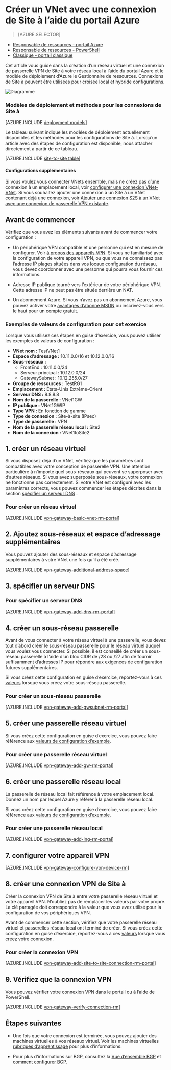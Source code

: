 <properties
   pageTitle="Créer un réseau virtuel avec une connexion de Site à Site VPN à l’aide du Gestionnaire de ressources Azure et le portail Azure | Microsoft Azure"
   description="Comment créer VNet à l’aide du modèle de déploiement Gestionnaire de ressources et vous connecter à votre imprimante locale locale réseau à l’aide d’une connexion de passerelle VPN S2S."
   services="vpn-gateway"
   documentationCenter="na"
   authors="cherylmc"
   manager="carmonm"
   editor=""
   tags="azure-resource-manager"/>

<tags
   ms.service="vpn-gateway"
   ms.devlang="na"
   ms.topic="hero-article"
   ms.tgt_pltfrm="na"
   ms.workload="infrastructure-services"
   ms.date="10/14/2016"
   ms.author="cherylmc"/>

# <a name="create-a-vnet-with-a-site-to-site-connection-using-the-azure-portal"></a>Créer un VNet avec une connexion de Site à l’aide du portail Azure

> [AZURE.SELECTOR]
- [Responsable de ressources - portail Azure](vpn-gateway-howto-site-to-site-resource-manager-portal.md)
- [Responsable de ressources - PowerShell](vpn-gateway-create-site-to-site-rm-powershell.md)
- [Classique - portail classique](vpn-gateway-site-to-site-create.md)


Cet article vous guide dans la création d’un réseau virtuel et une connexion de passerelle VPN de Site à votre réseau local à l’aide du portail Azure et le modèle de déploiement d’Azure le Gestionnaire de ressources. Connexions de Site à peuvent être utilisées pour croisée local et hybride configurations.

![Diagramme](./media/vpn-gateway-howto-site-to-site-resource-manager-portal/s2srmportal.png)


### <a name="deployment-models-and-methods-for-site-to-site-connections"></a>Modèles de déploiement et méthodes pour les connexions de Site à

[AZURE.INCLUDE [deployment models](../../includes/vpn-gateway-deployment-models-include.md)] 

Le tableau suivant indique les modèles de déploiement actuellement disponibles et les méthodes pour les configurations de Site à. Lorsqu’un article avec des étapes de configuration est disponible, nous attacher directement à partir de ce tableau.

[AZURE.INCLUDE [site-to-site table](../../includes/vpn-gateway-table-site-to-site-include.md)]

#### <a name="additional-configurations"></a>Configurations supplémentaires 

Si vous voulez vous connecter VNets ensemble, mais ne créez pas d’une connexion à un emplacement local, voir [configurer une connexion VNet-VNet](vpn-gateway-vnet-vnet-rm-ps.md). Si vous souhaitez ajouter une connexion à un Site à un VNet contenant déjà une connexion, voir [Ajouter une connexion S2S à un VNet avec une connexion de passerelle VPN existante](vpn-gateway-howto-multi-site-to-site-resource-manager-portal.md).

## <a name="before-you-begin"></a>Avant de commencer

Vérifiez que vous avez les éléments suivants avant de commencer votre configuration :

- Un périphérique VPN compatible et une personne qui est en mesure de configurer. Voir [à propos des appareils VPN](vpn-gateway-about-vpn-devices.md). Si vous ne familiarisé avec la configuration de votre appareil VPN, ou que vous ne connaissez pas l’adresse IP plages situées dans vos locaux configuration du réseau, vous devez coordonner avec une personne qui pourra vous fournir ces informations.

- Adresse IP publique tourné vers l’extérieur de votre périphérique VPN. Cette adresse IP ne peut pas être située derrière un NAT.
    
- Un abonnement Azure. Si vous n’avez pas un abonnement Azure, vous pouvez activer votre [avantages d’abonné MSDN](http://azure.microsoft.com/pricing/member-offers/msdn-benefits-details/) ou inscrivez-vous vers le haut pour un [compte gratuit](http://azure.microsoft.com/pricing/free-trial/).

### <a name="values"></a>Exemples de valeurs de configuration pour cet exercice


Lorsque vous utilisez ces étapes en guise d’exercice, vous pouvez utiliser les exemples de valeurs de configuration :

- **VNet nom :** TestVNet1
- **Espace d’adressage :** 10.11.0.0/16 et 10.12.0.0/16
- **Sous-réseaux :**
    - FrontEnd : 10.11.0.0/24
    - Serveur principal : 10.12.0.0/24
    - GatewaySubnet : 10.12.255.0/27
- **Groupe de ressources :** TestRG1
- **Emplacement :** États-Unis Extrême-Orient
- **Serveur DNS :** 8.8.8.8
- **Nom de la passerelle :** VNet1GW
- **IP publique :** VNet1GWIP
- **Type VPN :** En fonction de gamme
- **Type de connexion :** Site-à-site (IPsec)
- **Type de passerelle :** VPN
- **Nom de la passerelle réseau local :** Site2
- **Nom de la connexion :** VNet1toSite2


## <a name="CreatVNet"></a>1. créer un réseau virtuel 

Si vous disposez déjà d’un VNet, vérifiez que les paramètres sont compatibles avec votre conception de passerelle VPN. Une attention particulière à n’importe quel sous-réseaux qui peuvent se superposer avec d’autres réseaux. Si vous avez superposés sous-réseaux, votre connexion ne fonctionne pas correctement. Si votre VNet est configuré avec les paramètres corrects, vous pouvez commencer les étapes décrites dans la section [spécifier un serveur DNS](#dns) .

### <a name="to-create-a-virtual-network"></a>Pour créer un réseau virtuel

[AZURE.INCLUDE [vpn-gateway-basic-vnet-rm-portal](../../includes/vpn-gateway-basic-vnet-rm-portal-include.md)]  

## <a name="subnets"></a>2. Ajoutez sous-réseaux et espace d’adressage supplémentaires

Vous pouvez ajouter des sous-réseaux et espace d’adressage supplémentaires à votre VNet une fois qu’il a été créé.

[AZURE.INCLUDE [vpn-gateway-additional-address-space](../../includes/vpn-gateway-additional-address-space-include.md)] 

## <a name="dns"></a>3. spécifier un serveur DNS

### <a name="to-specify-a-dns-server"></a>Pour spécifier un serveur DNS

[AZURE.INCLUDE [vpn-gateway-add-dns-rm-portal](../../includes/vpn-gateway-add-dns-rm-portal-include.md)]

## <a name="gatewaysubnet"></a>4. créer un sous-réseau passerelle

Avant de vous connecter à votre réseau virtuel à une passerelle, vous devez tout d’abord créer le sous-réseau passerelle pour le réseau virtuel auquel vous voulez vous connecter. Si possible, il est conseillé de créer un sous-réseau passerelle à l’aide d’un bloc CIDR de /28 ou /27 afin de fournir suffisamment d’adresses IP pour répondre aux exigences de configuration futures supplémentaires.

Si vous créez cette configuration en guise d’exercice, reportez-vous à ces [valeurs](#values) lorsque vous créez votre sous-réseau passerelle.

### <a name="to-create-a-gateway-subnet"></a>Pour créer un sous-réseau passerelle


[AZURE.INCLUDE [vpn-gateway-add-gwsubnet-rm-portal](../../includes/vpn-gateway-add-gwsubnet-rm-portal-include.md)]

## <a name="VNetGateway"></a>5. créer une passerelle réseau virtuel

Si vous créez cette configuration en guise d’exercice, vous pouvez faire référence aux [valeurs de configuration d’exemple](#values).

### <a name="to-create-a-virtual-network-gateway"></a>Pour créer une passerelle réseau virtuel

[AZURE.INCLUDE [vpn-gateway-add-gw-rm-portal](../../includes/vpn-gateway-add-gw-rm-portal-include.md)]

## <a name="LocalNetworkGateway"></a>6. créer une passerelle réseau local

La passerelle de réseau local fait référence à votre emplacement local. Donnez un nom par lequel Azure y référer à la passerelle réseau local. 

Si vous créez cette configuration en guise d’exercice, vous pouvez faire référence aux [valeurs de configuration d’exemple](#values).

### <a name="to-create-a-local-network-gateway"></a>Pour créer une passerelle réseau local

[AZURE.INCLUDE [vpn-gateway-add-lng-rm-portal](../../includes/vpn-gateway-add-lng-rm-portal-include.md)]

## <a name="VPNDevice"></a>7. configurer votre appareil VPN

[AZURE.INCLUDE [vpn-gateway-configure-vpn-device-rm](../../includes/vpn-gateway-configure-vpn-device-rm-include.md)]

## <a name="CreateConnection"></a>8. créer une connexion VPN de Site à

Créer la connexion VPN de Site à entre votre passerelle réseau virtuel et votre appareil VPN. N’oubliez pas de remplacer les valeurs par votre propre. La clé partagée doit correspondre à la valeur que vous avez utilisé pour la configuration de vos périphériques VPN. 

Avant de commencer cette section, vérifiez que votre passerelle réseau virtuel et passerelles réseau local ont terminé de créer. Si vous créez cette configuration en guise d’exercice, reportez-vous à ces [valeurs](#values) lorsque vous créez votre connexion.

### <a name="to-create-the-vpn-connection"></a>Pour créer la connexion VPN


[AZURE.INCLUDE [vpn-gateway-add-site-to-site-connection-rm-portal](../../includes/vpn-gateway-add-site-to-site-connection-rm-portal-include.md)]

## <a name="VerifyConnection"></a>9. Vérifiez que la connexion VPN

Vous pouvez vérifier votre connexion VPN dans le portail ou à l’aide de PowerShell.

[AZURE.INCLUDE [vpn-gateway-verify-connection-rm](../../includes/vpn-gateway-verify-connection-rm-include.md)]

## <a name="next-steps"></a>Étapes suivantes

- Une fois que votre connexion est terminée, vous pouvez ajouter des machines virtuelles à vos réseaux virtuel. Voir les machines virtuelles [rubriques d’apprentissage](https://azure.microsoft.com/documentation/learning-paths/virtual-machines) pour plus d’informations.

- Pour plus d’informations sur BGP, consultez la [Vue d’ensemble BGP](vpn-gateway-bgp-overview.md) et [comment configurer BGP](vpn-gateway-bgp-resource-manager-ps.md).
